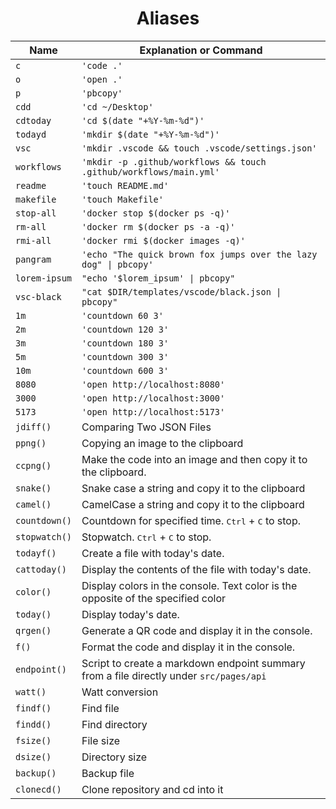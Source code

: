 <h1 align="center">Aliases</h1>

| Name          | Explanation or Command                                                                  |
| ------------- | --------------------------------------------------------------------------------------- |
| `c`           | `'code .'`                                                                              |
| `o`           | `'open .'`                                                                              |
| `p`           | `'pbcopy'`                                                                              |
| `cdd`         | `'cd ~/Desktop'`                                                                        |
| `cdtoday`     | `'cd $(date "+%Y-%m-%d")'`                                                              |
| `todayd`      | `'mkdir $(date "+%Y-%m-%d")'`                                                           |
| `vsc`         | `'mkdir .vscode && touch .vscode/settings.json'`                                        |
| `workflows`   | `'mkdir -p .github/workflows && touch .github/workflows/main.yml'`                      |
| `readme`      | `'touch README.md'`                                                                     |
| `makefile`    | `'touch Makefile'`                                                                      |
| `stop-all`    | `'docker stop $(docker ps -q)'`                                                         |
| `rm-all`      | `'docker rm $(docker ps -a -q)'`                                                        |
| `rmi-all`     | `'docker rmi $(docker images -q)'`                                                      |
| `pangram`     | `'echo "The quick brown fox jumps over the lazy dog" \| pbcopy'`                        |
| `lorem-ipsum` | `"echo '$lorem_ipsum' \| pbcopy"`                                                       |
| `vsc-black`   | `"cat $DIR/templates/vscode/black.json \| pbcopy"`                                      |
| `1m`          | `'countdown 60 3'`                                                                      |
| `2m`          | `'countdown 120 3'`                                                                     |
| `3m`          | `'countdown 180 3'`                                                                     |
| `5m`          | `'countdown 300 3'`                                                                     |
| `10m`         | `'countdown 600 3'`                                                                     |
| `8080`        | `'open http://localhost:8080'`                                                          |
| `3000`        | `'open http://localhost:3000'`                                                          |
| `5173`        | `'open http://localhost:5173'`                                                          |
| `jdiff()`     | Comparing Two JSON Files                                                                |
| `ppng()`      | Copying an image to the clipboard                                                       |
| `ccpng()`     | Make the code into an image and then copy it to the clipboard.                          |
| `snake()`     | Snake case a string and copy it to the clipboard                                        |
| `camel()`     | CamelCase a string and copy it to the clipboard                                         |
| `countdown()` | Countdown for specified time. <kbd>Ctrl</kbd> + <kbd>C</kbd> to stop.                   |
| `stopwatch()` | Stopwatch. <kbd>Ctrl</kbd> + <kbd>C</kbd> to stop.                                      |
| `todayf()`    | Create a file with today's date.                                                        |
| `cattoday()`  | Display the contents of the file with today's date.                                     |
| `color()`     | Display colors in the console. Text color is the opposite of the specified color        |
| `today()`     | Display today's date.                                                                   |
| `qrgen()`     | Generate a QR code and display it in the console.                                       |
| `f()`         | Format the code and display it in the console.                                          |
| `endpoint()`  | Script to create a markdown endpoint summary from a file directly under `src/pages/api` |
| `watt()`      | Watt conversion                                                                         |
| `findf()`     | Find file                                                                               |
| `findd()`     | Find directory                                                                          |
| `fsize()`     | File size                                                                               |
| `dsize()`     | Directory size                                                                          |
| `backup()`    | Backup file                                                                             |
| `clonecd()`   | Clone repository and cd into it                                                         |

